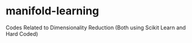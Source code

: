 # manifold-learning
Codes Related to Dimensionality Reduction (Both using Scikit Learn and Hard Coded)
